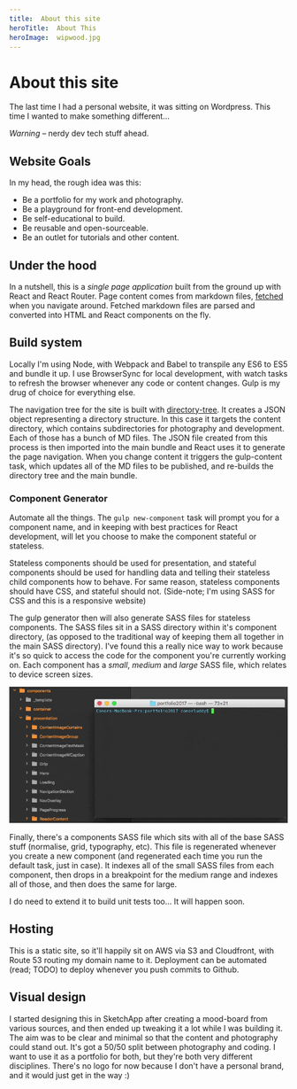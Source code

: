 ```yaml
---
title:  About this site
heroTitle:  About This
heroImage:  wipwood.jpg
---
```


# **About** this site

The last time I had a personal website, it was sitting on Wordpress. This time I wanted to make something different...

*Warning* – nerdy dev tech stuff ahead.

## __Website__ Goals

In my head, the rough idea was this:
- Be a portfolio for my work and photography.
- Be a playground for front-end development.
- Be self-educational to build.
- Be reusable and open-sourceable.
- Be an outlet for tutorials and other content.

## __Under__ the hood

In a nutshell, this is a _single page application_ built from the ground up with React and React Router. Page content comes from markdown files, <a href="https://developer.mozilla.org/en/docs/Web/API/Fetch_API" target="_blank" >fetched</a> when you navigate around. Fetched markdown files are parsed and converted into HTML and React components on the fly.

## __Build__ system

Locally I'm using Node, with Webpack and Babel to transpile any ES6 to ES5 and bundle it up. I use BrowserSync for local development, with watch tasks to refresh the browser whenever any code or content changes. Gulp is my drug of choice for everything else.

The navigation tree for the site is built with <a href="https://www.npmjs.com/package/directory-tree" target="_blank" >directory-tree</a>. It creates a JSON object representing a directory structure. In this case it targets the content directory, which contains subdirectories for photography and development. Each of those has a bunch of MD files. The JSON file created from this process is then imported into the main bundle and React uses it to generate the page navigation. When you change content it triggers the gulp-content task, which updates all of the MD files to be published, and re-builds the directory tree and the main bundle.

### __Component__ Generator

Automate all the things. The `gulp new-component` task will prompt you for a component name, and in keeping with best practices for React development, will let you choose to make the component stateful or stateless.

Stateless components should be used for presentation, and stateful components should be used for handling data and telling their stateless child components how to behave. For same reason, stateless components should have CSS, and stateful should not. (Side-note; I'm using SASS for CSS and this is a responsive website)

The gulp generator then will also generate SASS files for stateless components. The SASS files sit in a SASS directory within it's component directory, (as opposed to the traditional way of keeping them all together in the main SASS directory). I've found this a really nice way to work because it's so quick to access the code for the component you're currently working on. Each component has a *small*, *medium* and *large* SASS file, which relates to device screen sizes.

![React Component Generator animation](../../assets/images/content/new-component.gif "React Component Generator animation")

Finally, there's a components SASS file which sits with all of the base SASS stuff (normalise, grid, typography, etc). This file is regenerated whenever you create a new component (and regenerated each time you run the default task, just in case). It indexes all of the small SASS files from each component, then drops in a breakpoint for the medium range and indexes all of those, and then does the same for large.

I do need to extend it to build unit tests too... It will happen soon.

## __Hosting__

This is a static site, so it'll happily sit on AWS via S3 and Cloudfront, with Route 53 routing my domain name to it. Deployment can be automated (read; TODO) to deploy whenever you push commits to Github.

## **Visual design** ##

I started designing this in SketchApp after creating a mood-board from various sources, and then ended up tweaking it a lot while I was building it. The aim was to be clear and minimal so that the content and photography could stand out. It's got a 50/50 split between photography and coding. I want to use it as a portfolio for both, but they're both very different disciplines. There's no logo for now because I don't have a personal brand, and it would just get in the way :)
